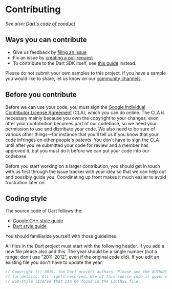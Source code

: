 # Contributing
*See also: [Dart's code of conduct][code-of-conduct]*

[code-of-conduct]: https://dart.dev/code-of-conduct

## Ways you can contribute

- Give us feedback by [filing an issue][issues]
- Fix an issue by [creating a pull request][pull-requests]
- To contribute to the Dart SDK itself, see [this guide][dart-contributing]
instead.

Please do not submit your own samples to this project. If you have a sample you
would like to share, let us know on our [community channels][community].

## Before you contribute

Before we can use your code, you must sign the [Google Individual Contributor
License Agreement](https://cla.developers.google.com/about/google-individual)
(CLA), which you can do online. The CLA is necessary mainly because you own the
copyright to your changes, even after your contribution becomes part of our
codebase, so we need your permission to use and distribute your code. We also
need to be sure of various other things—for instance that you'll tell us if you
know that your code infringes on other people's patents. You don't have to sign
the CLA until after you've submitted your code for review and a member has
approved it, but you must do it before we can put your code into our codebase.

Before you start working on a larger contribution, you should get in touch with
us first through the issue tracker with your idea so that we can help out and
possibly guide you. Coordinating up front makes it much easier to avoid
frustration later on.

## Coding style

The source code of Dart follows the:

- [Google C++ style guide](https://google.github.io/styleguide/cppguide.html)
- [Dart style guide](https://www.dartlang.org/articles/style-guide/)

You should familiarize yourself with those guidelines.

All files in the Dart project must start with the following header. If you add a
new file please also add this. The year should be a single number (not a range;
don't use "2011-2012", even if the original code did).  If you edit an existing
file you don't have to update the year.

```dart
// Copyright (c) 2019, the Dart project authors. Please see the AUTHORS file
// for details. All rights reserved. Use of this source code is governed by a
// BSD-style license that can be found in the LICENSE file.
```

[dart-contributing]: https://github.com/dart-lang/sdk/blob/master/CONTRIBUTING.md
[issues]: https://github.com/dart-lang/samples/issues
[pull-requests]: https://help.github.com/en/github/collaborating-with-issues-and-pull-requests/creating-a-pull-request
[community]: https://dart.dev/community
